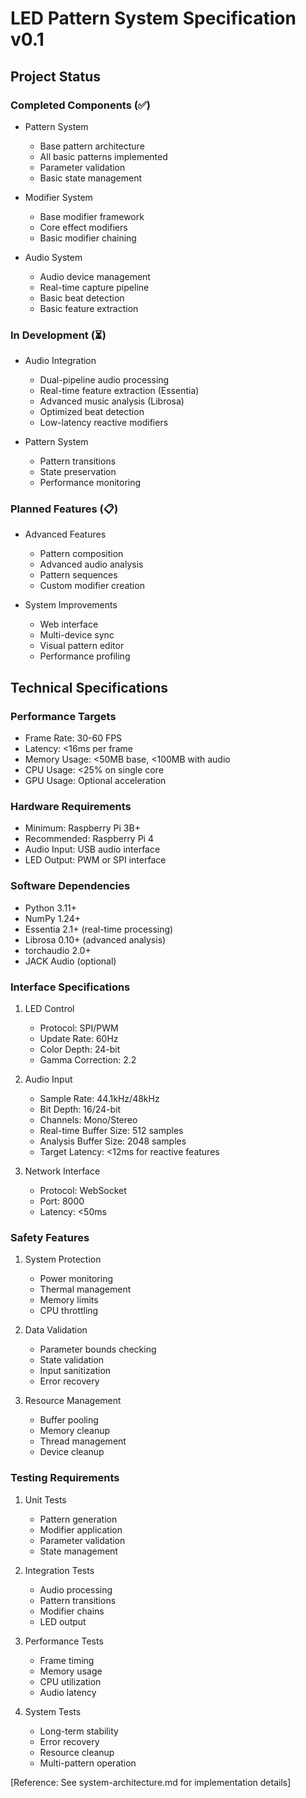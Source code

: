# LED Pattern System Specification v0.1

## Project Status

### Completed Components (✅)

- Pattern System

  - Base pattern architecture
  - All basic patterns implemented
  - Parameter validation
  - Basic state management

- Modifier System

  - Base modifier framework
  - Core effect modifiers
  - Basic modifier chaining

- Audio System

  - Audio device management
  - Real-time capture pipeline
  - Basic beat detection
  - Basic feature extraction

### In Development (⏳)

- Audio Integration

  - Dual-pipeline audio processing
  - Real-time feature extraction (Essentia)
  - Advanced music analysis (Librosa)
  - Optimized beat detection
  - Low-latency reactive modifiers

- Pattern System

  - Pattern transitions
  - State preservation
  - Performance monitoring

### Planned Features (📋)

- Advanced Features

  - Pattern composition
  - Advanced audio analysis
  - Pattern sequences
  - Custom modifier creation

- System Improvements

  - Web interface
  - Multi-device sync
  - Visual pattern editor
  - Performance profiling

## Technical Specifications

### Performance Targets

- Frame Rate: 30-60 FPS
- Latency: <16ms per frame
- Memory Usage: <50MB base, <100MB with audio
- CPU Usage: <25% on single core
- GPU Usage: Optional acceleration

### Hardware Requirements

- Minimum: Raspberry Pi 3B+
- Recommended: Raspberry Pi 4
- Audio Input: USB audio interface
- LED Output: PWM or SPI interface

### Software Dependencies

- Python 3.11+
- NumPy 1.24+
- Essentia 2.1+ (real-time processing)
- Librosa 0.10+ (advanced analysis)
- torchaudio 2.0+
- JACK Audio (optional)

### Interface Specifications

1. LED Control

   - Protocol: SPI/PWM
   - Update Rate: 60Hz
   - Color Depth: 24-bit
   - Gamma Correction: 2.2

2. Audio Input

   - Sample Rate: 44.1kHz/48kHz
   - Bit Depth: 16/24-bit
   - Channels: Mono/Stereo
   - Real-time Buffer Size: 512 samples
   - Analysis Buffer Size: 2048 samples
   - Target Latency: <12ms for reactive features

3. Network Interface
   - Protocol: WebSocket
   - Port: 8000
   - Latency: <50ms

### Safety Features

1. System Protection

   - Power monitoring
   - Thermal management
   - Memory limits
   - CPU throttling

2. Data Validation

   - Parameter bounds checking
   - State validation
   - Input sanitization
   - Error recovery

3. Resource Management
   - Buffer pooling
   - Memory cleanup
   - Thread management
   - Device cleanup

### Testing Requirements

1. Unit Tests

   - Pattern generation
   - Modifier application
   - Parameter validation
   - State management

2. Integration Tests

   - Audio processing
   - Pattern transitions
   - Modifier chains
   - LED output

3. Performance Tests

   - Frame timing
   - Memory usage
   - CPU utilization
   - Audio latency

4. System Tests
   - Long-term stability
   - Error recovery
   - Resource cleanup
   - Multi-pattern operation

[Reference: See system-architecture.md for implementation details]
